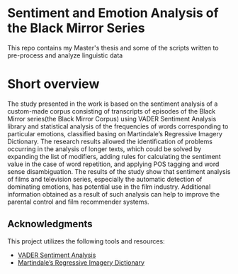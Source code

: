 # Sentiment and Emotion Analysis of the Black Mirror Series

This repo contains my Master's thesis and some of the scripts written to pre-process and analyze linguistic data 

# Short overview
The study presented in the work is based on the sentiment analysis of a custom-made corpus consisting of transcripts of episodes of the Black Mirror series(the Black Mirror Corpus) using VADER Sentiment Analysis library and statistical analysis of the frequencies of words
corresponding to particular emotions, classified basing on Martindale’s Regressive Imagery Dictionary. 
The research results allowed the identification of problems occurring in the analysis of longer texts, which could be solved by expanding the list of modifiers, adding rules for calculating the sentiment value in the case of word repetition, and applying POS tagging and word sense disambiguation. The results of the study show that sentiment analysis of films and television series, especially the automatic detection of dominating emotions, has potential use in the film industry. Additional information obtained as a result of such analysis can help to improve the parental control and film recommender systems.

## Acknowledgments

This project utilizes the following tools and resources:
- [VADER Sentiment Analysis](https://github.com/cjhutto/vaderSentiment)
- [Martindale’s Regressive Imagery Dictionary](https://www.kovcomp.co.uk/wordstat/RID.html)

